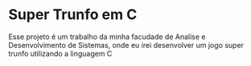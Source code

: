 # Super Trunfo em C
Esse projeto é um trabalho da minha facudade de Analise e Desenvolvimento de Sistemas, onde eu irei desenvolver um jogo super trunfo utilizando a linguagem C 